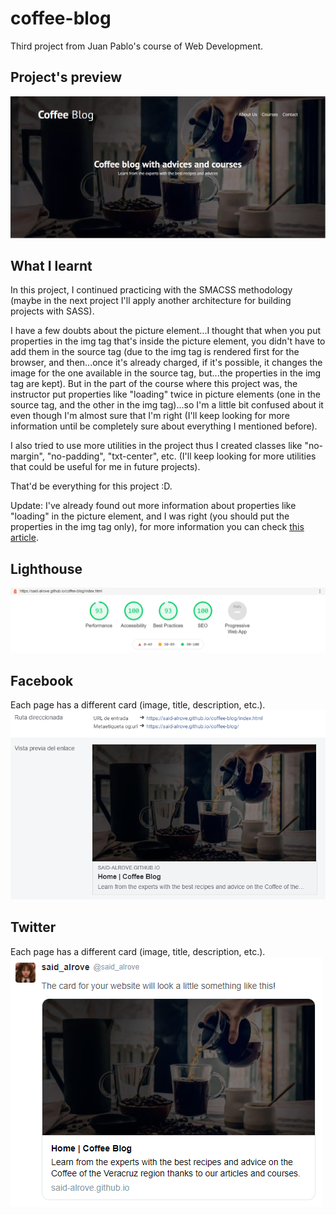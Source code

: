 # coffee-blog
Third project from Juan Pablo's course of Web Development.

## Project's preview
![](readme/screenshot.png)

## What I learnt
In this project, I continued practicing with the SMACSS methodology (maybe in the next project I'll apply another architecture for building projects with SASS).

I have a few doubts about the picture element...I thought that when you put properties in the img tag that's inside the picture element, you didn't have to add them in the source tag (due to the img tag is rendered first for the browser, and then...once it's already charged, if it's possible, it changes the image for the one available in the source tag, but...the properties in the img tag are kept). But in the part of the course where this project was, the instructor put properties like "loading" twice in picture elements (one in the source tag, and the other in the img tag)...so I'm a little bit confused about it even though I'm almost sure that I'm right (I'll keep looking for more information until be completely sure about everything I mentioned before).

I also tried to use more utilities in the project thus I created classes like "no-margin", "no-padding", "txt-center", etc. (I'll keep looking for more utilities that could be useful for me in future projects).

That'd be everything for this project :D.

Update: I've already found out more information about properties like "loading" in the picture element, and I was right (you should put the properties in the img tag only), for more information you can check [this article](https://web.dev/browser-level-image-lazy-loading/).

## Lighthouse
![](readme/lighthouse.png)

## Facebook
Each page has a different card (image, title, description, etc.).
![](readme/facebook.png)

## Twitter
Each page has a different card (image, title, description, etc.).
![](readme/twitter.png)
